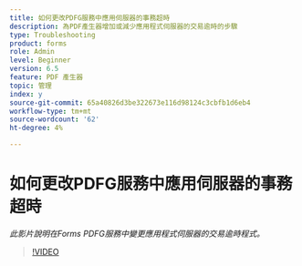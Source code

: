 ```yaml
---
title: 如何更改PDFG服務中應用伺服器的事務超時
description: 為PDF產生器增加或減少應用程式伺服器的交易逾時的步驟
type: Troubleshooting
product: forms
role: Admin
level: Beginner
version: 6.5
feature: PDF 產生器
topic: 管理
index: y
source-git-commit: 65a40826d3be322673e116d98124c3cbfb1d6eb4
workflow-type: tm+mt
source-wordcount: '62'
ht-degree: 4%

---
```



# 如何更改PDFG服務中應用伺服器的事務超時

*此影片說明在Forms PDFG服務中變更應用程式伺服器的交易逾時程式。*

>[!VIDEO](https://video.tv.adobe.com/v/335555?quality=9&learn=on)
